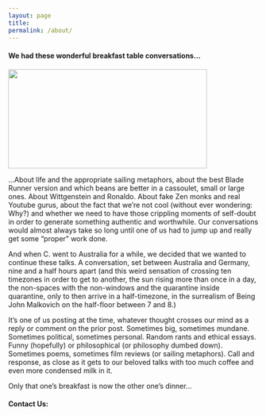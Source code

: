```yaml
---
layout: page
title: 
permalink: /about/
---
```


#### We had these wonderful breakfast table conversations...

<img src="{{ site.baseurl }}/images/C+D-circ-001.png" width="400" height="200" alt="">

...About life and the appropriate sailing metaphors, about the best Blade Runner version and which beans are better in a cassoulet, small or large ones. About Wittgenstein and Ronaldo. About fake Zen monks and real Youtube gurus, about the fact that we’re not cool (without ever wondering: Why?) and whether we need to have those crippling moments of self-doubt in order to generate something authentic and worthwhile. Our conversations would almost always take so long until one of us had to jump up and really get some “proper” work done.  

And when C. went to Australia for a while, we decided that we wanted to continue these talks. A conversation, set between Australia and Germany, nine and a half hours apart (and this weird sensation of crossing ten timezones in order to get to another, the sun rising more than once in a day, the non-spaces with the non-windows and the quarantine inside quarantine, only to then arrive in a half-timezone, in the surrealism of Being John Malkovich on the half-floor between 7 and 8.)

It’s one of us posting at the time, whatever thought crosses our mind as a reply or comment on the prior post. Sometimes big, sometimes mundane. Sometimes political, sometimes personal. Random rants and ethical essays. Funny (hopefully) or philosophical (or philosophy dumbed down). Sometimes poems, sometimes film reviews (or sailing metaphors). Call and response, as close as it gets to our beloved talks with too much coffee and even more condensed milk in it. 

Only that one’s breakfast is now the other one’s dinner...


#### Contact Us: <a href="mailto:ninedot5hours@gmail.com"><i class="svg-icon email"></i></a>
